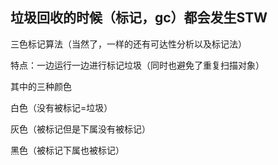 ## 垃圾回收的时候（标记，gc）都会发生STW

三色标记算法（当然了，一样的还有可达性分析以及标记法）

特点：一边运行一边进行标记垃圾（同时也避免了重复扫描对象）

其中的三种颜色

白色（没有被标记=垃圾）

灰色（被标记但是下属没有被标记）

黑色（被标记下属也被标记）

 
